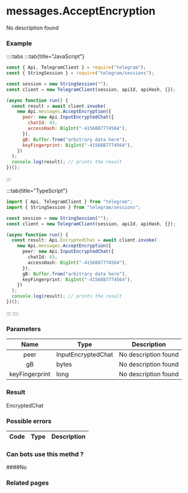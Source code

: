 # messages.AcceptEncryption

No description found

### [](#example)Example

::::tabs
:::tab{title="JavaScript"}

```js
const { Api, TelegramClient } = require("telegram");
const { StringSession } = require("telegram/sessions");

const session = new StringSession("");
const client = new TelegramClient(session, apiId, apiHash, {});

(async function run() {
  const result = await client.invoke(
    new Api.messages.AcceptEncryption({
      peer: new Api.InputEncryptedChat({
        chatId: 43,
        accessHash: BigInt("-4156887774564"),
      }),
      gB: Buffer.from("arbitrary data here"),
      keyFingerprint: BigInt("-4156887774564"),
    })
  );
  console.log(result); // prints the result
})();
```

:::

:::tab{title="TypeScript"}

```ts
import { Api, TelegramClient } from "telegram";
import { StringSession } from "telegram/sessions";

const session = new StringSession("");
const client = new TelegramClient(session, apiId, apiHash, {});

(async function run() {
  const result: Api.EncryptedChat = await client.invoke(
    new Api.messages.AcceptEncryption({
      peer: new Api.InputEncryptedChat({
        chatId: 43,
        accessHash: BigInt("-4156887774564"),
      }),
      gB: Buffer.from("arbitrary data here"),
      keyFingerprint: BigInt("-4156887774564"),
    })
  );
  console.log(result); // prints the result
})();
```

:::
::::

### [](#parameters)Parameters

|      Name      | Type               | Description          |
| :------------: | ------------------ | -------------------- |
|      peer      | InputEncryptedChat | No description found |
|       gB       | bytes              | No description found |
| keyFingerprint | long               | No description found |

### [](#result)Result

EncryptedChat

### [](#possible-errors)Possible errors

| Code | Type | Description |
| :--: | ---- | ----------- |

### [](#can-bots-use-this-method)Can bots use this methd ?

####No

### [](#related-pages)Related pages
